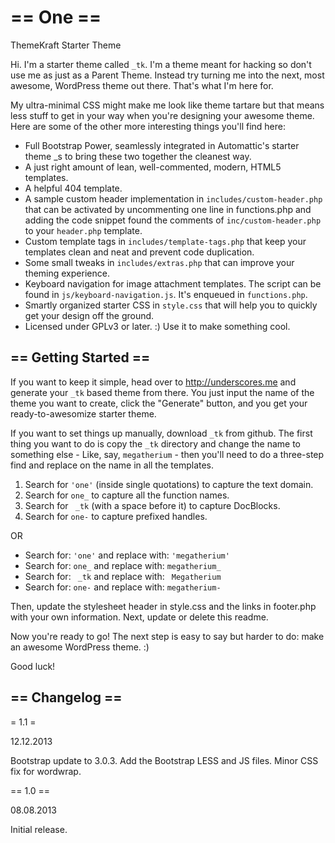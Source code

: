 == One ==
=========

ThemeKraft Starter Theme


Hi. I'm a starter theme called `_tk`. I'm a theme meant for hacking so don't use me as just as a Parent Theme. Instead try turning me into the next, most awesome, WordPress theme out there. That's what I'm here for.

My ultra-minimal CSS might make me look like theme tartare but that means less stuff to get in your way when you're designing your awesome theme. Here are some of the other more interesting things you'll find here:

* Full Bootstrap Power, seamlessly integrated in Automattic's starter theme _s to bring these two together the cleanest way.
* A just right amount of lean, well-commented, modern, HTML5 templates.
* A helpful 404 template.
* A sample custom header implementation in `includes/custom-header.php` that can be activated by uncommenting one line in functions.php and adding the code snippet found the comments of `inc/custom-header.php` to your `header.php` template.
* Custom template tags in `includes/template-tags.php` that keep your templates clean and neat and prevent code duplication.
* Some small tweaks in `includes/extras.php` that can improve your theming experience.
* Keyboard navigation for image attachment templates. The script can be found in `js/keyboard-navigation.js`. It's enqueued in `functions.php`.
* Smartly organized starter CSS in `style.css` that will help you to quickly get your design off the ground.
* Licensed under GPLv3 or later. :) Use it to make something cool.

== Getting Started ==
---------------------

If you want to keep it simple, head over to http://underscores.me and generate your `_tk` based theme from there. You just input the name of the theme you want to create, click the "Generate" button, and you get your ready-to-awesomize starter theme.

If you want to set things up manually, download `_tk` from github. The first thing you want to do is copy the `_tk` directory and change the name to something else - Like, say, `megatherium` - then you'll need to do a three-step find and replace on the name in all the templates.

1. Search for `'one'` (inside single quotations) to capture the text domain.
2. Search for `one_` to capture all the function names.
3. Search for <code>&nbsp;_tk</code> (with a space before it) to capture DocBlocks.
4. Search for `one-` to capture prefixed handles.

OR

* Search for: `'one'` and replace with: `'megatherium'`
* Search for: `one_` and replace with: `megatherium_`
* Search for: <code>&nbsp;_tk</code> and replace with: <code>&nbsp;Megatherium</code>
* Search for: `one-` and replace with: `megatherium-`

Then, update the stylesheet header in style.css and the links in footer.php with your own information. Next, update or delete this readme.

Now you're ready to go! The next step is easy to say but harder to do: make an awesome WordPress theme. :)

Good luck!


== Changelog ==
---------------

= 1.1 =

12.12.2013

Bootstrap update to 3.0.3.
Add the Bootstrap LESS and JS files.
Minor CSS fix for wordwrap.

== 1.0 ==

08.08.2013

Initial release.


